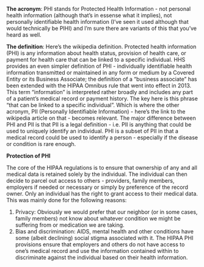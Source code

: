 **The acronym**: PHI stands for Protected Health Information - not personal health information (although that’s in essense what it implies), not personally identifiable health information (I’ve seen it used although that would technically be PIHI) and I’m sure there are variants of this that you’ve heard as well.

**The definition**: Here’s the wikipedia definition. Protected health information (PHI) is any information about health status, provision of health care, or payment for health care that can be linked to a specific individual. HHS provides an even simpler definition of PHI - individually identifiable health information transmitted or maintained in any form or medium by a Covered Entity or its Business Associate; the definition of a “business associate” has been extended with the HIPAA Omnibus rule that went into effect in 2013. This term “information” is interpreted rather broadly and includes any part of a patient’s medical record or payment history. The key here is this phrase “that can be linked to a specific individual”. Which is where the other acronym, PII (Personally Identifiable Information) - here’s the link to the wikipedia article on that - becomes relevant. The major difference between PHI and PII is that PII is a legal definition - i.e. PII is anything that could be used to uniquely identify an individual. PHI is a subset of PII in that a medical record could be used to identify a person - especially if the disease or condition is rare enough.

**Protection of PHI**

The core of the HIPAA regulations is to ensure that ownership of any and all medical data is retained solely by the individual. The individual can then decide to parcel out access to others - providers, family members, employers if needed or necessary or simply by preference of the record owner. Only an individual has the right to grant access to their medical data. This was mainly done for the following reasons:

1. Privacy: Obviously we would prefer that our neighbor (or in some cases, family members) not know about whatever condition we might be suffering from or medication we are taking.
2. Bias and discrimination: AIDS, mental health and other conditions have some (albeit declining) social stigma associated with it. The HIPAA PHI provisions ensure that employers and others do not have access to one’s medical record and use the information contained within to discriminate against the individual based on their health information.